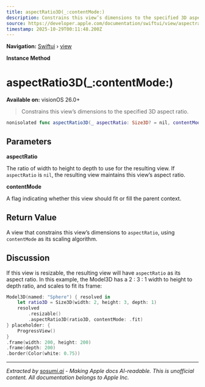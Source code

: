 ```yaml
---
title: aspectRatio3D(_:contentMode:)
description: Constrains this view’s dimensions to the specified 3D aspect ratio.
source: https://developer.apple.com/documentation/swiftui/view/aspectratio3d(_:contentmode:)
timestamp: 2025-10-29T00:11:48.200Z
---
```


**Navigation:** [Swiftui](/documentation/swiftui) › [view](/documentation/swiftui/view)

**Instance Method**

# aspectRatio3D(_:contentMode:)

**Available on:** visionOS 26.0+

> Constrains this view’s dimensions to the specified 3D aspect ratio.

```swift
nonisolated func aspectRatio3D(_ aspectRatio: Size3D? = nil, contentMode: ContentMode) -> some View
```

## Parameters

**aspectRatio**

The ratio of width to height to depth to use for the resulting view. If `aspectRatio` is `nil`, the resulting view maintains this view’s aspect ratio.



**contentMode**

A flag indicating whether this view should fit or fill the parent context.



## Return Value

A view that constrains this view’s dimensions to `aspectRatio`, using `contentMode` as its scaling algorithm.

## Discussion

If this view is resizable, the resulting view will have `aspectRatio` as its aspect ratio. In this example, the Model3D has a 2 : 3 : 1 width to height to depth ratio, and scales to fit its frame:

```swift
Model3D(named: "Sphere") { resolved in
    let ratio3D = Size3D(width: 2, height: 3, depth: 1)
    resolved
        .resizable()
        .aspectRatio3D(ratio3D, contentMode: .fit)
} placeholder: {
    ProgressView()
}
.frame(width: 200, height: 200)
.frame(depth: 200)
.border(Color(white: 0.75))
```

---

*Extracted by [sosumi.ai](https://sosumi.ai) - Making Apple docs AI-readable.*
*This is unofficial content. All documentation belongs to Apple Inc.*
